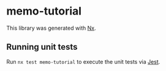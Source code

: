 # memo-tutorial

This library was generated with [Nx](https://nx.dev).

## Running unit tests

Run `nx test memo-tutorial` to execute the unit tests via [Jest](https://jestjs.io).
